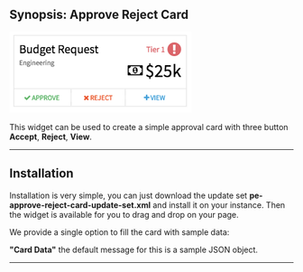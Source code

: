## Synopsis: Approve Reject Card

![alt text](../../images/pe-approve-reject-card.png "Approve Reject Card")


This widget can be used to create a simple approval card with three button **Accept**, **Reject**, **View**.

***

## Installation

Installation is very simple, you can just download the update set **pe-approve-reject-card-update-set.xml** and install it on your instance. Then the widget is available for you to drag and drop on your page.

We provide a single option to fill the card with sample data:

**"Card Data"** the default message for this is a sample JSON object.

***




